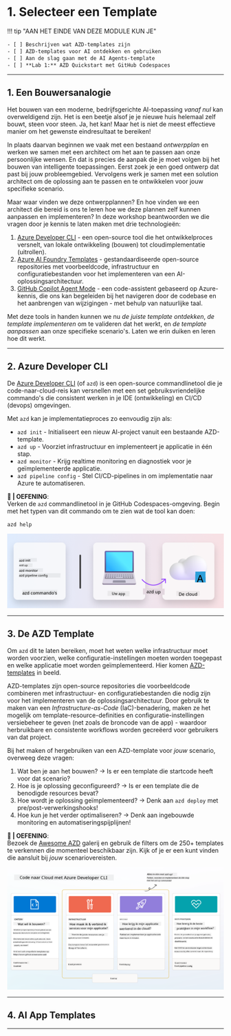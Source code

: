 <!--
CO_OP_TRANSLATOR_METADATA:
{
  "original_hash": "06d6207eff634aefcaa41739490a5324",
  "translation_date": "2025-09-24T22:45:02+00:00",
  "source_file": "workshop/docs/instructions/1-Select-AI-Template.md",
  "language_code": "nl"
}
-->
# 1. Selecteer een Template

!!! tip "AAN HET EINDE VAN DEZE MODULE KUN JE"

    - [ ] Beschrijven wat AZD-templates zijn
    - [ ] AZD-templates voor AI ontdekken en gebruiken
    - [ ] Aan de slag gaan met de AI Agents-template
    - [ ] **Lab 1:** AZD Quickstart met GitHub Codespaces

---

## 1. Een Bouwersanalogie

Het bouwen van een moderne, bedrijfsgerichte AI-toepassing _vanaf nul_ kan overweldigend zijn. Het is een beetje alsof je je nieuwe huis helemaal zelf bouwt, steen voor steen. Ja, het kan! Maar het is niet de meest effectieve manier om het gewenste eindresultaat te bereiken!

In plaats daarvan beginnen we vaak met een bestaand _ontwerpplan_ en werken we samen met een architect om het aan te passen aan onze persoonlijke wensen. En dat is precies de aanpak die je moet volgen bij het bouwen van intelligente toepassingen. Eerst zoek je een goed ontwerp dat past bij jouw probleemgebied. Vervolgens werk je samen met een solution architect om de oplossing aan te passen en te ontwikkelen voor jouw specifieke scenario.

Maar waar vinden we deze ontwerpplannen? En hoe vinden we een architect die bereid is ons te leren hoe we deze plannen zelf kunnen aanpassen en implementeren? In deze workshop beantwoorden we die vragen door je kennis te laten maken met drie technologieën:

1. [Azure Developer CLI](https://aka.ms/azd) - een open-source tool die het ontwikkelproces versnelt, van lokale ontwikkeling (bouwen) tot cloudimplementatie (uitrollen).
1. [Azure AI Foundry Templates](https://ai.azure.com/templates) - gestandaardiseerde open-source repositories met voorbeeldcode, infrastructuur en configuratiebestanden voor het implementeren van een AI-oplossingsarchitectuur.
1. [GitHub Copilot Agent Mode](https://code.visualstudio.com/docs/copilot/chat/chat-agent-mode) - een code-assistent gebaseerd op Azure-kennis, die ons kan begeleiden bij het navigeren door de codebase en het aanbrengen van wijzigingen - met behulp van natuurlijke taal.

Met deze tools in handen kunnen we nu _de juiste template ontdekken_, _de template implementeren_ om te valideren dat het werkt, en _de template aanpassen_ aan onze specifieke scenario's. Laten we erin duiken en leren hoe dit werkt.

---

## 2. Azure Developer CLI

De [Azure Developer CLI](https://learn.microsoft.com/en-us/azure/developer/azure-developer-cli/) (of `azd`) is een open-source commandlinetool die je code-naar-cloud-reis kan versnellen met een set gebruiksvriendelijke commando's die consistent werken in je IDE (ontwikkeling) en CI/CD (devops) omgevingen.

Met `azd` kan je implementatieproces zo eenvoudig zijn als:

- `azd init` - Initialiseert een nieuw AI-project vanuit een bestaande AZD-template.
- `azd up` - Voorziet infrastructuur en implementeert je applicatie in één stap.
- `azd monitor` - Krijg realtime monitoring en diagnostiek voor je geïmplementeerde applicatie.
- `azd pipeline config` - Stel CI/CD-pipelines in om implementatie naar Azure te automatiseren.

**🎯 | OEFENING**: <br/> Verken de `azd` commandlinetool in je GitHub Codespaces-omgeving. Begin met het typen van dit commando om te zien wat de tool kan doen:

```bash title="" linenums="0"
azd help
```

![Flow](../../../../../translated_images/azd-flow.19ea67c2f81eaa661db02745e9bba115874d18ce52480f2854ae6e2011d4b526.nl.png)

---

## 3. De AZD Template

Om `azd` dit te laten bereiken, moet het weten welke infrastructuur moet worden voorzien, welke configuratie-instellingen moeten worden toegepast en welke applicatie moet worden geïmplementeerd. Hier komen [AZD-templates](https://learn.microsoft.com/en-us/azure/developer/azure-developer-cli/azd-templates?tabs=csharp) in beeld.

AZD-templates zijn open-source repositories die voorbeeldcode combineren met infrastructuur- en configuratiebestanden die nodig zijn voor het implementeren van de oplossingsarchitectuur. Door gebruik te maken van een _Infrastructure-as-Code_ (IaC)-benadering, maken ze het mogelijk om template-resource-definities en configuratie-instellingen versiebeheer te geven (net zoals de broncode van de app) - waardoor herbruikbare en consistente workflows worden gecreëerd voor gebruikers van dat project.

Bij het maken of hergebruiken van een AZD-template voor _jouw_ scenario, overweeg deze vragen:

1. Wat ben je aan het bouwen? → Is er een template die startcode heeft voor dat scenario?
1. Hoe is je oplossing geconfigureerd? → Is er een template die de benodigde resources bevat?
1. Hoe wordt je oplossing geïmplementeerd? → Denk aan `azd deploy` met pre/post-verwerkingshooks!
1. Hoe kun je het verder optimaliseren? → Denk aan ingebouwde monitoring en automatiseringspijplijnen!

**🎯 | OEFENING**: <br/> 
Bezoek de [Awesome AZD](https://azure.github.io/awesome-azd/) galerij en gebruik de filters om de 250+ templates te verkennen die momenteel beschikbaar zijn. Kijk of je er een kunt vinden die aansluit bij _jouw_ scenariovereisten.

![Code](../../../../../translated_images/azd-code-to-cloud.2d9503d69d3400da091317081968b6cad59c951339fea82ebe0b5ec646a3362d.nl.png)

---

## 4. AI App Templates

---

